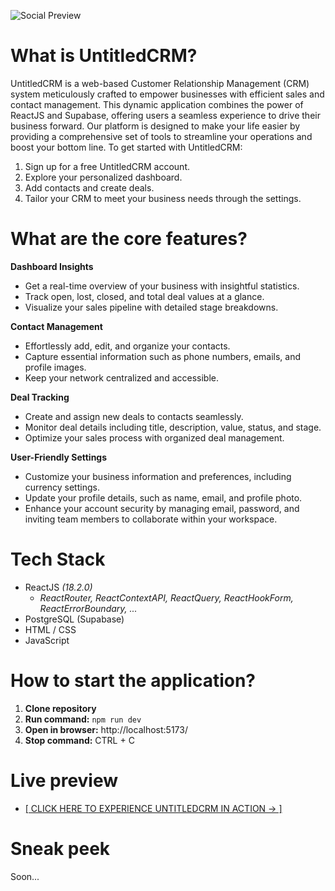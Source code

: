 ![Social Preview](https://github.com/mateoniksic/project-untitled-crm/assets/57192709/e94ddc96-d0b7-4f67-b41e-e262f414d31e)

# What is UntitledCRM?

UntitledCRM is a web-based Customer Relationship Management (CRM) system meticulously crafted to empower businesses with efficient sales and contact management. This dynamic application combines the power of ReactJS and Supabase, offering users a seamless experience to drive their business forward. Our platform is designed to make your life easier by providing a comprehensive set of tools to streamline your operations and boost your bottom line. To get started with UntitledCRM:
1. Sign up for a free UntitledCRM account.
2. Explore your personalized dashboard.
3. Add contacts and create deals.
4. Tailor your CRM to meet your business needs through the settings.

# What are the core features?

**Dashboard Insights**
- Get a real-time overview of your business with insightful statistics.
- Track open, lost, closed, and total deal values at a glance.
- Visualize your sales pipeline with detailed stage breakdowns.

**Contact Management**
- Effortlessly add, edit, and organize your contacts.
- Capture essential information such as phone numbers, emails, and profile images.
- Keep your network centralized and accessible.

**Deal Tracking**
- Create and assign new deals to contacts seamlessly.
- Monitor deal details including title, description, value, status, and stage.
- Optimize your sales process with organized deal management.

**User-Friendly Settings**
- Customize your business information and preferences, including currency settings.
- Update your profile details, such as name, email, and profile photo.
- Enhance your account security by managing email, password, and inviting team members to collaborate within your workspace.

# Tech Stack
- ReactJS *(18.2.0)*
  - *ReactRouter, ReactContextAPI, ReactQuery, ReactHookForm, ReactErrorBoundary, ...*
- PostgreSQL (Supabase)
- HTML / CSS
- JavaScript

# How to start the application?

1. **Clone repository**
2. **Run command:** `npm run dev`
3. **Open in browser:** http://localhost:5173/
4. **Stop command:** CTRL + C

# Live preview
- [[ CLICK HERE TO EXPERIENCE UNTITLEDCRM IN ACTION → ]](https://project-untitled-crm.vercel.app/)

# Sneak peek
Soon...
